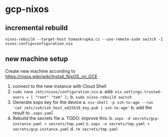 # gcp-nixos

## incremental rebuild

```
nixos-rebuild --target-host tomaskrupka.cz --use-remote-sudo switch -I nixos-config=configuration.nix
```

## new machine setup

Create new machine according to https://nixos.wiki/wiki/Install_NixOS_on_GCE

1. connect to the new instance with Cloud Shell
2. `sudo nano /etc/nixos/configuration.nix`
  a. add: `nix.settings.trusted-users = [ "root" "tom" ];`
  b. `sudo nixos-rebuild switch`
3. Generate sops key for the device
  a. `nix-shell -p ssh-to-age --run 'cat /etc/ssh/ssh_host_ed25519_key.pub | ssh-to-age'`
  b. add the result to `.sops.yaml`
4. Rebuild the secrets file
  a. TODO: improve this:
  b. `sops -d secrets/gcp-instance.yaml > secrets/tmp.yaml`
  c. `sops -e secrets/tmp.yaml > secrets/gcp-instance.yaml`
  d. `rm secrets/tmp.yaml`
